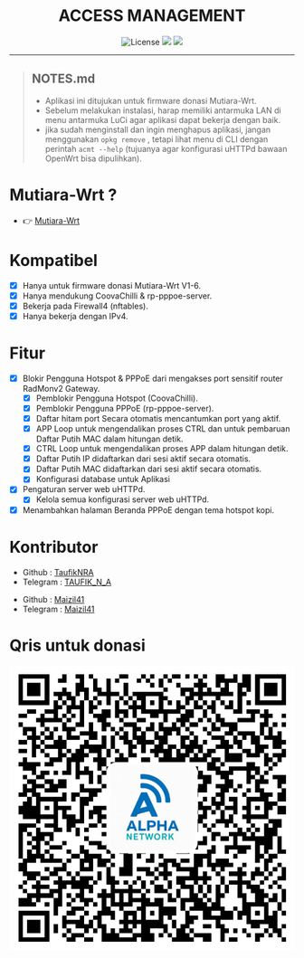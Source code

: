 <div align="center">
  <h1>ACCESS MANAGEMENT</h1>
</div>

<div align="center">
  <img alt="License" src="https://img.shields.io/github/license/TaufikNRA/Access-Management?style=for-the-badge">
  <a target="_blank" href="https://github.com/TaufikNRA/Access-Management/releases"><img src="https://img.shields.io/github/release/TaufikNRA/Access-Management?style=for-the-badge"></a>
  <a target="_blank" href="https://github.com/TaufikNRA/Access-Management/releases"><img src="https://img.shields.io/github/downloads/TaufikNRA/Access-Management/total?style=for-the-badge"></a>
</div>
<hr/>

> ## NOTES.md
>
> - Aplikasi ini ditujukan untuk firmware donasi Mutiara-Wrt.
> - Sebelum melakukan instalasi, harap memiliki antarmuka LAN di menu antarmuka LuCi agar aplikasi dapat bekerja dengan baik.
> - jika sudah menginstall dan ingin menghapus aplikasi, jangan menggunakan `opkg remove` , tetapi lihat menu di CLI dengan perintah `acmt --help` (tujuanya agar konfigurasi uHTTPd bawaan OpenWrt bisa dipulihkan).

# Mutiara-Wrt ?

- 👉 <a href="https://github.com/Mutiara-Wrt" target="_blank">Mutiara-Wrt</a>

# Kompatibel

- [x] Hanya untuk firmware donasi Mutiara-Wrt V1-6.
- [x] Hanya mendukung CoovaChilli & rp-pppoe-server.
- [x] Bekerja pada Firewall4 (nftables).
- [x] Hanya bekerja dengan IPv4.

# Fitur

- [x] Blokir Pengguna Hotspot & PPPoE dari mengakses port sensitif router RadMonv2 Gateway.
  - [x] Pemblokir Pengguna Hotspot (CoovaChilli).
  - [x] Pemblokir Pengguna PPPoE (rp-pppoe-server).
  - [x] Daftar hitam port Secara otomatis mencantumkan port yang aktif.
  - [x] APP Loop untuk mengendalikan proses CTRL dan untuk pembaruan Daftar Putih MAC dalam hitungan detik.
  - [x] CTRL Loop untuk mengendalikan proses APP dalam hitungan detik.
  - [x] Daftar Putih IP didaftarkan dari sesi aktif secara otomatis.
  - [x] Daftar Putih MAC didaftarkan dari sesi aktif secara otomatis.
  - [x] Konfigurasi database untuk Aplikasi
- [x] Pengaturan server web uHTTPd.
  - [x] Kelola semua konfigurasi server web uHTTPd.

- [x] Menambahkan halaman Beranda PPPoE dengan tema hotspot kopi.

# Kontributor

<ul>
  <li>Github : <a href="https://github.com/TaufikNRA" target="_blank">TaufikNRA</a></li>
  <li>Telegram : <a href="https://t.me/Taufik_N_A" target="_blank">TAUFIK_N_A</a></li>
</ul>
<ul>
  <li>Github : <a href="https://github.com/Maizil41" target="_blank">Maizil41</a></li>
  <li>Telegram : <a href="https://t.me/Maizil41" target="_blank">Maizil41</a></li>
</ul>

# Qris untuk donasi

  <p>
  <img src="img/qris.png" alt="qris">
 </p>
